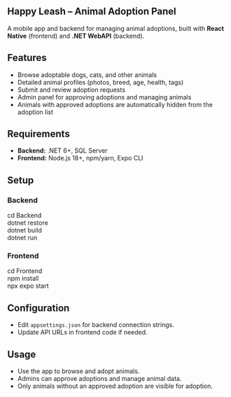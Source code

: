 ## Happy Leash – Animal Adoption Panel 

A mobile app and backend for managing animal adoptions, built with **React Native** (frontend) and **.NET WebAPI** (backend). 

## Features 

- Browse adoptable dogs, cats, and other animals 
- Detailed animal profiles (photos, breed, age, health, tags) 
- Submit and review adoption requests 
- Admin panel for approving adoptions and managing animals 
- Animals with approved adoptions are automatically hidden from the adoption list 

## Requirements 

- **Backend:** .NET 6+, SQL Server 
- **Frontend:** Node.js 18+, npm/yarn, Expo CLI 

## Setup 

### Backend

cd Backend  
dotnet restore  
dotnet build  
dotnet run

### Frontend

cd Frontend  
npm install  
npx expo start

## Configuration 

- Edit `appsettings.json` for backend connection strings. 
- Update API URLs in frontend code if needed. 

## Usage 

- Use the app to browse and adopt animals. 
- Admins can approve adoptions and manage animal data. 
- Only animals without an approved adoption are visible for adoption. 